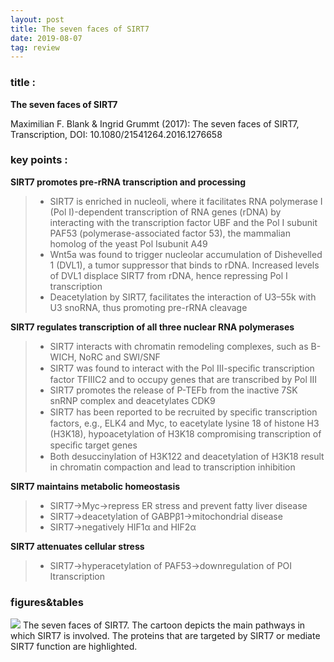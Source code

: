 ```yaml
---
layout: post
title: The seven faces of SIRT7
date: 2019-08-07
tag: review
---
```


### title :
**The seven faces of SIRT7**

  Maximilian F. Blank & Ingrid Grummt (2017): The seven faces of SIRT7, Transcription, DOI: 10.1080/21541264.2016.1276658

### key points :
**SIRT7 promotes pre-rRNA transcription and processing**
>* SIRT7 is enriched in nucleoli, where it facilitates RNA polymerase I (Pol I)-dependent transcription of RNA genes (rDNA) by interacting with the transcription factor UBF and the Pol I subunit PAF53 (polymerase-associated factor 53), the mammalian homolog of the yeast Pol Isubunit A49
>* Wnt5a was found to trigger nucleolar accumulation of Dishevelled 1 (DVL1), a tumor suppressor that binds to rDNA. Increased levels of DVL1 displace SIRT7 from rDNA, hence repressing Pol I transcription
>* Deacetylation by SIRT7, facilitates the interaction of U3–55k with U3 snoRNA, thus promoting pre-rRNA cleavage

**SIRT7 regulates transcription of all three nuclear RNA polymerases**
>* SIRT7 interacts with chromatin remodeling complexes, such as B-WICH, NoRC and SWI/SNF
>* SIRT7 was found to interact with the Pol III-speciﬁc transcription factor TFIIIC2 and to occupy genes that are transcribed by Pol III
>* SIRT7 promotes the release of P-TEFb from the inactive 7SK snRNP complex and deacetylates CDK9
>* SIRT7 has been reported to be recruited by speciﬁc transcription factors, e.g., ELK4 and Myc, to eacetylate lysine 18 of histone H3 (H3K18), hypoacetylation of H3K18 compromising transcription of speciﬁc target genes
>* Both desuccinylation of H3K122 and deacetylation of H3K18 result in chromatin compaction and lead to transcription inhibition

**SIRT7 maintains metabolic homeostasis**
>* SIRT7→Myc→repress ER stress and prevent fatty liver disease
>* SIRT7→deacetylation of GABPβ1→mitochondrial disease
>* SIRT7→negatively HIF1α and HIF2α

**SIRT7 attenuates cellular stress**
>* SIRT7→hyperacetylation of  PAF53→downregulation of POI Ⅰtranscription

### figures&tables
![](https://i.loli.net/2019/08/07/eI3KX6qZfoD47NH.png)
The seven faces of SIRT7. The cartoon depicts the main pathways in which SIRT7 is involved. The proteins that are targeted by SIRT7 or mediate SIRT7 function are highlighted.
